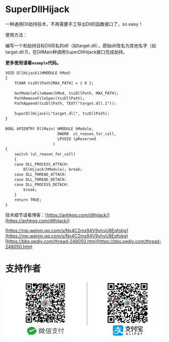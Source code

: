 # SuperDllHijack

一种通用Dll劫持技术，不再需要手工导出Dll的函数接口了，so easy！

使用方法：

编写一个和劫持目标Dll同名的dll（如target.dll），原始dll改名为其他名字（如target.dll.1)，在DllMain种调用SuperDllHijack接口完成劫持。

**更多使用请看`example`代码。**

```
VOID DllHijack1(HMODULE hMod)
{
	TCHAR tszDllPath[MAX_PATH] = { 0 };

	GetModuleFileName(hMod, tszDllPath, MAX_PATH);
	PathRemoveFileSpec(tszDllPath);
	PathAppend(tszDllPath, TEXT("target.dll.1"));

	SuperDllHijack(L"target.dll", tszDllPath);
}

BOOL APIENTRY DllMain( HMODULE hModule,
                       DWORD  ul_reason_for_call,
                       LPVOID lpReserved
                     )
{
    switch (ul_reason_for_call)
    {
    case DLL_PROCESS_ATTACH:
		DllHijack(hModule); break;
    case DLL_THREAD_ATTACH:
    case DLL_THREAD_DETACH:
    case DLL_PROCESS_DETACH:
        break;
    }
    return TRUE;
}
```

技术细节请看博客：[https://anhkgg.com/dllhijack/](https://anhkgg.com/dllhijack/)

[https://mp.weixin.qq.com/s/Nx4C2mx94V9vhvU8Eqfobg](https://mp.weixin.qq.com/s/Nx4C2mx94V9vhvU8Eqfobg)<br/>
[https://bbs.pediy.com/thread-248050.htm](https://bbs.pediy.com/thread-248050.htm)<br/>

# 支持作者

![img](pay.png)
